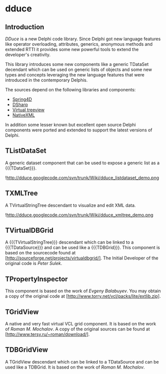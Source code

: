 # dduce
## Introduction

*DDuce* is a new Delphi code library. Since Delphi got new language features like operator overloading, attributes, generics, anonymous methods and extended RTTI it provides some new powerful tools to extend the developer's creativity.

This library introduces some new components like a generic TDataSet decendant which can be used on generic lists of objects and some new types and concepts leveraging the new language features that were introduced in the contemporary Delphis.

The sources depend on the following libraries and components:
  * [Spring4D](http://bitbucket.org/sglienke/spring4d)
  * [DSharp](http://bitbucket.org/sglienke/dsharp)
  * [Virtual treeview](http://code.google.com/p/virtual-treeview/)
  * [NativeXML](http://code.google.com/p/simdesign/) 

In addition some lesser known but excellent open source Delphi components were ported and extended to support the latest versions of Delphi.

## TListDataSet<T>

A generic dataset component that can be used to expose a generic list as a {{{TDataSet}}}.

!http://dduce.googlecode.com/svn/trunk/Wiki/dduce_listdataset_demo.png

## TXMLTree

A TVirtualStringTree descendant to visualize and edit XML data.

!http://dduce.googlecode.com/svn/trunk/Wiki/dduce_xmltree_demo.png

## TVirtualDBGrid

A {{{TVirtualStringTree}}} descendant which can be linked to a {{{TDataSource}}} and can be used like a {{{TDBGrid}}}. This component is based on the sourcecode found at [http://sourceforge.net/projects/virtualdbgrid/]. The Initial Developer of the original code is *Peter Sulek*.

## TPropertyInspector

This component is based on the work of *Evgeny Balabuyev*. You may obtain a copy of the original code at [http://www.torry.net/vcl/packs/lite/extlib.zip].

## TGridView

A native and very fast virtual VCL grid component. It is based on the work of *Roman M. Mochalov*. A copy of the original sources can be found at [http://www.tersy.ru/~roman/download/].

## TDBGridView

A TGridView descendant which can be linked to a TDataSource and can be used like a TDBGrid. It is based on the work of *Roman M. Mochalov*.
